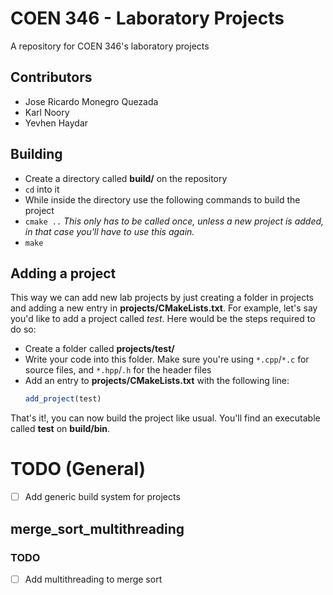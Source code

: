 # COEN 346 - Laboratory Projects
A repository for COEN 346's laboratory projects

## Contributors
- Jose Ricardo Monegro Quezada 
- Karl Noory 
- Yevhen Haydar 

## Building
- Create a directory called **build/** on the repository
- `cd` into it
- While inside the directory use the following commands to build the project
- `cmake ..` *This only has to be called once, unless a new project is added, in that case you'll have to use this again.*
- `make`

## Adding a project
This way we can add new lab projects by just creating a folder in projects and adding a new entry in **projects/CMakeLists.txt**. 
For example, let's say you'd like to add a project called *test*. Here would be the steps required to do so:
- Create a folder called **projects/test/**
- Write your code into this folder. Make sure you're using `*.cpp`/`*.c` for source files, and `*.hpp`/`.h` for the header files
- Add an entry to **projects/CMakeLists.txt** with the following line:
    ```cmake
    add_project(test)
    ```
That's it!, you can now build the project like usual. You'll find an executable called **test** on **build/bin**.

# TODO (General)
- [ ] Add generic build system for projects

## merge_sort_multithreading
### TODO
- [ ] Add multithreading to merge sort

